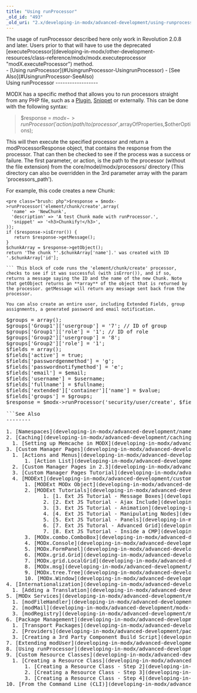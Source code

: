 ```yaml
---
title: "Using runProcessor"
_old_id: "493"
_old_uri: "2.x/developing-in-modx/advanced-development/using-runprocessor"
---
```


<div class="note"> The usage of runProcessor described here only work in Revolution 2.0.8 and later. Users prior to that will have to use the deprecated [executeProcessor](developing-in-modx/other-development-resources/class-reference/modx/modx.executeprocessor "modX.executeProcessor") method. </div><div>- [Using runProcessor](#UsingrunProcessor-UsingrunProcessor)
- [See Also](#UsingrunProcessor-SeeAlso)

</div>Using runProcessor
------------------

 MODX has a specific method that allows you to run processors straight from any PHP file, such as a [Plugin](developing-in-modx/basic-development/plugins "Plugins"), [Snippet](developing-in-modx/basic-development/snippets "Snippets") or externally. This can be done with the following syntax:

> $response = $modx->runProcessor('action/path/to/processor',$arrayOfProperties,$otherOptions);

 This will then execute the specified processor and return a modProcessorResponse object, that contains the response from the processor. That can then be checked to see if the process was a success or failure. The first parameter, or action, is the path to the processor (without the file extension) from the core/model/modx/processors/ directory (This directory can also be overridden in the 3rd parameter array with the param 'processors\_path').

 For example, this code creates a new Chunk:

 ```
<pre class="brush: php">$response = $modx->runProcessor('element/chunk/create',array(
   'name' => 'NewChunk',
   'description' => 'A test Chunk made with runProcessor.',
   'snippet' => '<h3>Chunkify!</h3>',
));
if ($response->isError()) {
    return $response->getMessage();
}
$chunkArray = $response->getObject();
return 'The chunk "'.$chunkArray['name'].' was created with ID '.$chunkArray['id'];

``` This block of code runs the 'element/chunk/create' processor, checks to see if it was successful (with isError()), and if so, returns a message saying the ID and the name of the new Chunk. Note that getObject returns an **array** of the object that is returned by the processor. getMessage will return any message sent back from the processor.

 You can also create an entire user, including Extended Fields, group assignments, a generated password and email notification.

 ```
<pre class="brush: php">$groups = array();
$groups['Group1']['usergroup'] = '7'; // ID of group
$groups['Group1']['role'] = '1'; // ID of role
$groups['Group2']['usergroup'] = '8';
$groups['Group2']['role'] = '1';
$fields = array();
$fields['active'] = true;
$fields['passwordgenmethod'] = 'g';
$fields['passwordnotifymethod'] = 'e';
$fields['email'] = $email; 
$fields['username'] = $username;
$fields['fullname'] = $fullname;
$fields['extended']['container']['name'] = $value;
$fields['groups'] = $groups;
$response = $modx->runProcessor('security/user/create', $fields);    

```See Also
--------

1. [Namespaces](developing-in-modx/advanced-development/namespaces)
2. [Caching](developing-in-modx/advanced-development/caching)
  1. [Setting up Memcache in MODX](developing-in-modx/advanced-development/caching/setting-up-memcache-in-modx)
3. [Custom Manager Pages](developing-in-modx/advanced-development/custom-manager-pages)
  1. [Actions and Menus](developing-in-modx/advanced-development/custom-manager-pages/actions-and-menus)
      1. [Action List](developing-in-modx/advanced-development/custom-manager-pages/actions-and-menus/action-list)
  2. [Custom Manager Pages in 2.3](developing-in-modx/advanced-development/custom-manager-pages/custom-manager-pages-in-2.3)
  3. [Custom Manager Pages Tutorial](developing-in-modx/advanced-development/custom-manager-pages/custom-manager-pages-tutorial)
  4. [MODExt](developing-in-modx/advanced-development/custom-manager-pages/modext)
      1. [MODExt MODx Object](developing-in-modx/advanced-development/custom-manager-pages/modext/modext-modx-object)
      2. [MODExt Tutorials](developing-in-modx/advanced-development/custom-manager-pages/modext/modext-tutorials)
            1. [1. Ext JS Tutorial - Message Boxes](developing-in-modx/advanced-development/custom-manager-pages/modext/modext-tutorials/1.-ext-js-tutorial-message-boxes)
            2. [2. Ext JS Tutorial - Ajax Include](developing-in-modx/advanced-development/custom-manager-pages/modext/modext-tutorials/2.-ext-js-tutorial-ajax-include)
            3. [3. Ext JS Tutorial - Animation](developing-in-modx/advanced-development/custom-manager-pages/modext/modext-tutorials/3.-ext-js-tutorial-animation)
            4. [4. Ext JS Tutorial - Manipulating Nodes](developing-in-modx/advanced-development/custom-manager-pages/modext/modext-tutorials/4.-ext-js-tutorial-manipulating-nodes)
            5. [5. Ext JS Tutorial - Panels](developing-in-modx/advanced-development/custom-manager-pages/modext/modext-tutorials/5.-ext-js-tutorial-panels)
            6. [7. Ext JS Tutoral - Advanced Grid](developing-in-modx/advanced-development/custom-manager-pages/modext/modext-tutorials/7.-ext-js-tutoral-advanced-grid)
            7. [8. Ext JS Tutorial - Inside a CMP](developing-in-modx/advanced-development/custom-manager-pages/modext/modext-tutorials/8.-ext-js-tutorial-inside-a-cmp)
      3. [MODx.combo.ComboBox](developing-in-modx/advanced-development/custom-manager-pages/modext/modx.combo.combobox)
      4. [MODx.Console](developing-in-modx/advanced-development/custom-manager-pages/modext/modx.console)
      5. [MODx.FormPanel](developing-in-modx/advanced-development/custom-manager-pages/modext/modx.formpanel)
      6. [MODx.grid.Grid](developing-in-modx/advanced-development/custom-manager-pages/modext/modx.grid.grid)
      7. [MODx.grid.LocalGrid](developing-in-modx/advanced-development/custom-manager-pages/modext/modx.grid.localgrid)
      8. [MODx.msg](developing-in-modx/advanced-development/custom-manager-pages/modext/modx.msg)
      9. [MODx.tree.Tree](developing-in-modx/advanced-development/custom-manager-pages/modext/modx.tree.tree)
      10. [MODx.Window](developing-in-modx/advanced-development/custom-manager-pages/modext/modx.window)
4. [Internationalization](developing-in-modx/advanced-development/internationalization)
  1. [Adding a Translation](developing-in-modx/advanced-development/internationalization/adding-a-translation)
5. [MODx Services](developing-in-modx/advanced-development/modx-services)
  1. [modFileHandler](developing-in-modx/advanced-development/modx-services/modfilehandler)
  2. [modMail](developing-in-modx/advanced-development/modx-services/modmail)
  3. [modRegistry](developing-in-modx/advanced-development/modx-services/modregistry)
6. [Package Management](developing-in-modx/advanced-development/package-management)
  1. [Transport Packages](developing-in-modx/advanced-development/package-management/transport-packages)
  2. [Providers](developing-in-modx/advanced-development/package-management/providers)
  3. [Creating a 3rd Party Component Build Script](developing-in-modx/advanced-development/package-management/creating-a-3rd-party-component-build-script)
7. [Extending modUser](developing-in-modx/advanced-development/extending-moduser)
8. [Using runProcessor](developing-in-modx/advanced-development/using-runprocessor)
9. [Custom Resource Classes](developing-in-modx/advanced-development/custom-resource-classes)
  1. [Creating a Resource Class](developing-in-modx/advanced-development/custom-resource-classes/creating-a-resource-class)
      1. [Creating a Resource Class - Step 2](developing-in-modx/advanced-development/custom-resource-classes/creating-a-resource-class/creating-a-resource-class-step-2)
      2. [Creating a Resource Class - Step 3](developing-in-modx/advanced-development/custom-resource-classes/creating-a-resource-class/creating-a-resource-class-step-3)
      3. [Creating a Resource Class - Step 4](developing-in-modx/advanced-development/custom-resource-classes/creating-a-resource-class/creating-a-resource-class-step-4)
10. [From the Command Line (CLI)](developing-in-modx/advanced-development/from-the-command-line-(cli))